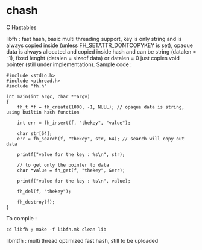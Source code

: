 # chash
C Hastables

libfh : fast hash, basic multi threading support, key is only string and is always copied inside (unless FH_SETATTR_DONTCOPYKEY is set), opaque data is always allocated and copied inside hash and can be string (datalen = -1), fixed lenght (datalen = sizeof data) or datalen = 0 just copies void pointer (still under implementation). Sample code :

```
#include <stdio.h>
#include <pthread.h>
#include "fh.h"

int main(int argc, char **argv)
{
    fh_t *f = fh_create(1000, -1, NULL); // opaque data is string, using builtin hash function

    int err = fh_insert(f, "thekey", "value");

    char str[64];
    err = fh_search(f, "thekey", str, 64); // search will copy out data

    printf("value for the key : %s\n", str);

	// to get only the pointer to data
	char *value = fh_get(f, "thekey", &err);

    printf("value for the key : %s\n", value);

    fh_del(f, "thekey");

    fh_destroy(f);
}

```
To compile :

```
cd libfh ; make -f libfh.mk clean lib
```


libmtfh : multi thread optimized fast hash, still to be uploaded
